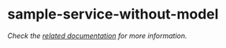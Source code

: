 # sample-service-without-model

_Check the [related documentation](https://csia-pme.github.io/csia-pme/reference/sample-service-without-model) for more information._
